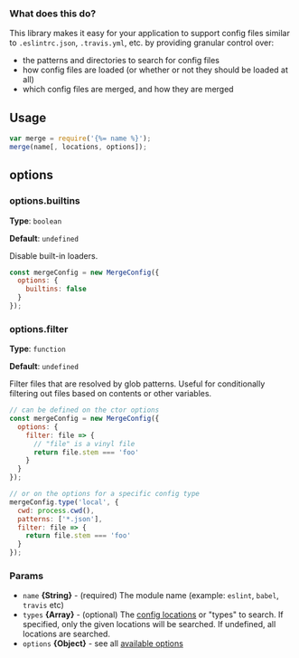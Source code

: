 ### What does this do?

This library makes it easy for your application to support config files similar to `.eslintrc.json`, `.travis.yml`, etc. by providing granular control over:

- the patterns and directories to search for config files
- how config files are loaded (or whether or not they should be loaded at all)
- which config files are merged, and how they are merged


## Usage

```js
var merge = require('{%= name %}');
merge(name[, locations, options]);
```

## options

### options.builtins

**Type**: `boolean`

**Default**: `undefined`

Disable built-in loaders.

```js
const mergeConfig = new MergeConfig({
  options: {
    builtins: false
  }  
});
```

### options.filter

**Type**: `function`

**Default**: `undefined`

Filter files that are resolved by glob patterns. Useful for conditionally filtering out files based on contents or other variables.

```js
// can be defined on the ctor options
const mergeConfig = new MergeConfig({
  options: {
    filter: file => {
      // "file" is a vinyl file
      return file.stem === 'foo'
    }
  }  
});

// or on the options for a specific config type
mergeConfig.type('local', {
  cwd: process.cwd(),
  patterns: ['*.json'],
  filter: file => {
    return file.stem === 'foo'
  }
});
```

### Params

- `name` **{String}** - (required) The module name (example: `eslint`, `babel`, `travis` etc)
- `types` **{Array}** - (optional) The [config locations](#config-locations) or "types" to search. If specified, only the given locations will be searched. If undefined, all locations are searched.
- `options` **{Object}** - see all [available options](#options)
